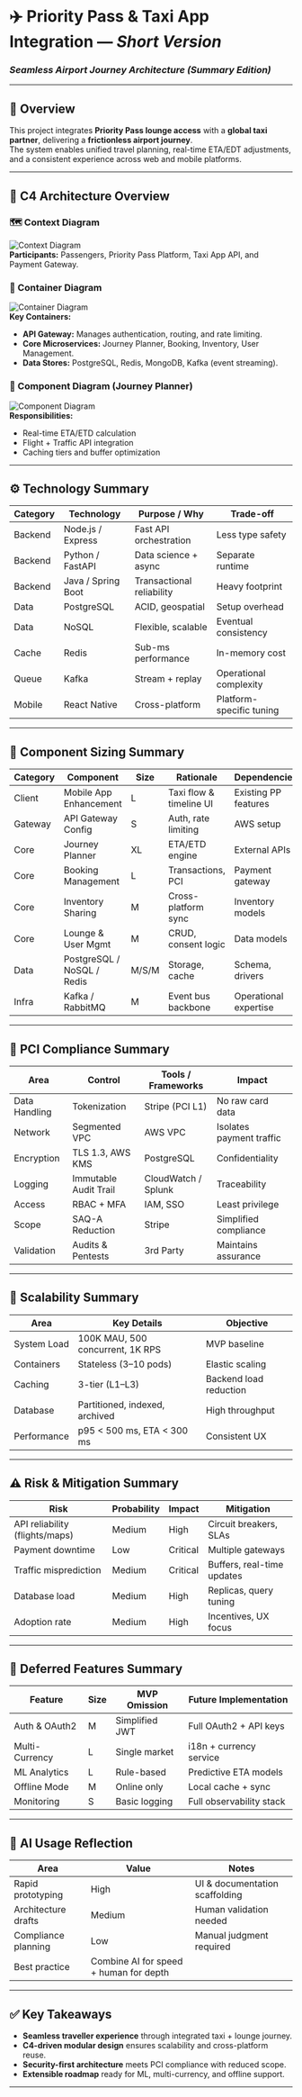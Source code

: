 # ✈️ Priority Pass & Taxi App Integration — *Short Version*  
### *Seamless Airport Journey Architecture (Summary Edition)*  

---

## 🧭 Overview  
This project integrates **Priority Pass lounge access** with a **global taxi partner**, delivering a **frictionless airport journey**.  
The system enables unified travel planning, real-time ETA/EDT adjustments, and a consistent experience across web and mobile platforms.  

---

## 🧠 C4 Architecture Overview  

### 🗺️ Context Diagram  
![Context Diagram](./diagrams/context.png)  
**Participants:** Passengers, Priority Pass Platform, Taxi App API, and Payment Gateway.  

### 🧰 Container Diagram  
![Container Diagram](./diagrams/container.png)  
**Key Containers:**  
- **API Gateway:** Manages authentication, routing, and rate limiting.  
- **Core Microservices:** Journey Planner, Booking, Inventory, User Management.  
- **Data Stores:** PostgreSQL, Redis, MongoDB, Kafka (event streaming).  

### 🔧 Component Diagram (Journey Planner)  
![Component Diagram](./diagrams/component.png)  
**Responsibilities:**  
- Real-time ETA/ETD calculation  
- Flight + Traffic API integration  
- Caching tiers and buffer optimization  

---

## ⚙️ Technology Summary  

| Category | Technology | Purpose / Why | Trade-off |
|-----------|-------------|----------------|-------------|
| Backend | Node.js / Express | Fast API orchestration | Less type safety |
| Backend | Python / FastAPI | Data science + async | Separate runtime |
| Backend | Java / Spring Boot | Transactional reliability | Heavy footprint |
| Data | PostgreSQL | ACID, geospatial | Setup overhead |
| Data | NoSQL | Flexible, scalable | Eventual consistency |
| Cache | Redis | Sub-ms performance | In-memory cost |
| Queue | Kafka | Stream + replay | Operational complexity |
| Mobile | React Native | Cross-platform | Platform-specific tuning |

---

## 👕 Component Sizing Summary  

| Category | Component | Size | Rationale | Dependencies |
|-----------|------------|------|------------|----------------|
| Client | Mobile App Enhancement | L | Taxi flow & timeline UI | Existing PP features |
| Gateway | API Gateway Config | S | Auth, rate limiting | AWS setup |
| Core | Journey Planner | XL | ETA/ETD engine | External APIs |
| Core | Booking Management | L | Transactions, PCI | Payment gateway |
| Core | Inventory Sharing | M | Cross-platform sync | Inventory models |
| Core | Lounge & User Mgmt | M | CRUD, consent logic | Data models |
| Data | PostgreSQL / NoSQL / Redis | M/S/M | Storage, cache | Schema, drivers |
| Infra | Kafka / RabbitMQ | M | Event bus backbone | Operational expertise |

---

## 🔐 PCI Compliance Summary  

| Area | Control | Tools / Frameworks | Impact |
|-------|----------|--------------------|---------|
| Data Handling | Tokenization | Stripe (PCI L1) | No raw card data |
| Network | Segmented VPC | AWS VPC | Isolates payment traffic |
| Encryption | TLS 1.3, AWS KMS | PostgreSQL | Confidentiality |
| Logging | Immutable Audit Trail | CloudWatch / Splunk | Traceability |
| Access | RBAC + MFA | IAM, SSO | Least privilege |
| Scope | SAQ-A Reduction | Stripe | Simplified compliance |
| Validation | Audits & Pentests | 3rd Party | Maintains assurance |

---

## 🧮 Scalability Summary  

| Area | Key Details | Objective |
|------|--------------|------------|
| System Load | 100K MAU, 500 concurrent, 1K RPS | MVP baseline |
| Containers | Stateless (3–10 pods) | Elastic scaling |
| Caching | 3-tier (L1–L3) | Backend load reduction |
| Database | Partitioned, indexed, archived | High throughput |
| Performance | p95 < 500 ms, ETA < 300 ms | Consistent UX |

---

## ⚠️ Risk & Mitigation Summary  

| Risk | Probability | Impact | Mitigation |
|------|--------------|---------|-------------|
| API reliability (flights/maps) | Medium | High | Circuit breakers, SLAs |
| Payment downtime | Low | Critical | Multiple gateways |
| Traffic misprediction | Medium | Critical | Buffers, real-time updates |
| Database load | Medium | High | Replicas, query tuning |
| Adoption rate | Medium | High | Incentives, UX focus |

---

## 🧩 Deferred Features Summary  

| Feature | Size | MVP Omission | Future Implementation |
|----------|------|---------------|------------------------|
| Auth & OAuth2 | M | Simplified JWT | Full OAuth2 + API keys |
| Multi-Currency | L | Single market | i18n + currency service |
| ML Analytics | L | Rule-based | Predictive ETA models |
| Offline Mode | M | Online only | Local cache + sync |
| Monitoring | S | Basic logging | Full observability stack |

---

## 🤖 AI Usage Reflection  

| Area | Value | Notes |
|------|--------|-------|
| Rapid prototyping | High | UI & documentation scaffolding |
| Architecture drafts | Medium | Human validation needed |
| Compliance planning | Low | Manual judgment required |
| Best practice | Combine AI for speed + human for depth |

---

## ✅ Key Takeaways  
- **Seamless traveller experience** through integrated taxi + lounge journey.  
- **C4-driven modular design** ensures scalability and cross-platform reuse.  
- **Security-first architecture** meets PCI compliance with reduced scope.  
- **Extensible roadmap** ready for ML, multi-currency, and offline support.  

---
